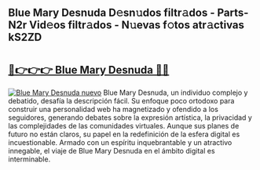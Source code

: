 ## Blue Mary Desnuda D𝚎sn𝚞dos filtr𝚊dos - Parts-N2r Vid𝚎os filtr𝚊dos - N𝚞evas f𝚘tos atr𝚊ctivas kS2ZD

# <h2><a href="http://mbc8fwl.tromn.icu/?c=Blue+Mary+Desnuda">🔗👉👉👉 Blue Mary Desnuda 🔗🔗</a></h2>

[![Blue Mary Desnuda nuevo](https://i.imgur.com/pEAQMta.gif)](http://mbc8fwl.tromn.icu/?c=Blue+Mary+Desnuda)
Blue Mary Desnuda, un individuo complejo y debatido, desafía la descripción fácil. Su enfoque poco ortodoxo para construir una personalidad web ha magnetizado y ofendido a los seguidores, generando debates sobre la expresión artística, la privacidad y las complejidades de las comunidades virtuales. Aunque sus planes de futuro no están claros, su papel en la redefinición de la esfera digital es incuestionable. Armado con un espíritu inquebrantable y un atractivo innegable, el viaje de Blue Mary Desnuda en el ámbito digital es interminable.
